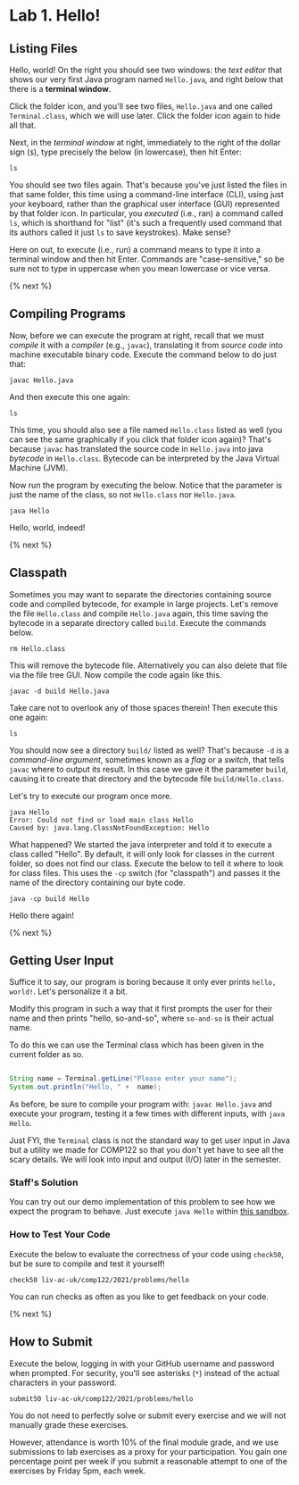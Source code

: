# Lab 1. Hello!

## Listing Files

Hello, world! On the right you should see two windows: the *text editor* that shows our very first Java program named `Hello.java`, and right below that there is a **terminal window**.

Click the folder icon, and you'll see two files, `Hello.java` and one called `Terminal.class`, which we will use later. Click the folder icon again to hide all that.


Next, in the *terminal window* at right, immediately to the right of the dollar sign (`$`), type precisely the below (in lowercase), then hit Enter:

```
ls
```

You should see two files again. That's because you've just listed the files in that same folder, this time using a command-line interface (CLI), using just your keyboard, rather than the graphical user interface (GUI) represented by that folder icon. In particular, you *executed* (i.e., ran) a command called `ls`, which is shorthand for "list" (it's such a frequently used command that its authors called it just `ls` to save keystrokes). Make sense?

Here on out, to execute (i.e., run) a command means to type it into a terminal window and then hit Enter. Commands are "case-sensitive," so be sure not to type in uppercase when you mean lowercase or vice versa.

{% next %}

## Compiling Programs

Now, before we can execute the program at right, recall that we must *compile* it with a *compiler* (e.g., `javac`), translating it from *source code* into machine executable binary code.
Execute the command below to do just that:

```
javac Hello.java
```

And then execute this one again:

```
ls
```

This time, you should also see a file named `Hello.class` listed as well (you can see the same graphically if you click that folder icon again)? That's because `javac` has translated the source code in `Hello.java` into java *bytecode* in `Hello.class`.
Bytecode can be interpreted by the Java Virtual Machine (JVM).

Now run the program by executing the below. Notice that the parameter is just the name of the class, so not `Hello.class` nor `Hello.java`.

```
java Hello
```

Hello, world, indeed!

{% next %}


## Classpath

Sometimes you may want to separate the directories containing source code and compiled bytecode, for example in large projects.
Let's remove the file `Hello.class` and compile `Hello.java` again, this time saving the bytecode in a separate directory called `build`.
Execute the commands below.

```
rm Hello.class
```

This will remove the bytecode file. Alternatively you can also delete that file via the file tree GUI.
Now compile the code again like this.


```
javac -d build Hello.java
```

Take care not to overlook any of those spaces therein! Then execute this one again:

```
ls
```

You should now see a directory `build/` listed as well? That's because `-d` is a *command-line argument*, sometimes known as a *flag* or a *switch*, that tells `javac` where to output its result. In this case we gave it the parameter `build`, causing it to create that directory and the bytecode file `build/Hello.class`.

Let's try to execute our program once more.

```
java Hello
Error: Could not find or load main class Hello
Caused by: java.lang.ClassNotFoundException: Hello
```

What happened? We started the java interpreter and told it to execute a class called "Hello".
By default, it will only look for classes in the current folder, so does not find our class.
Execute the below to tell it where to look for class files.
This uses the `-cp` switch (for "classpath") and passes it the name of the directory containing our byte code.

```
java -cp build Hello
```

Hello there again!

{% next %}


## Getting User Input

Suffice it to say, our program is boring because it only ever prints `hello, world!`. Let's personalize it a bit.

Modify this program in such a way that it first prompts the user for their name and then prints "hello, so-and-so", where `so-and-so` is their actual name.

To do this we can use the Terminal class which has been given in the current folder as so.

```java

String name = Terminal.getLine("Please enter your name");
System.out.println("Hello, " +  name);
```

As before, be sure to compile your program with:
`javac Hello.java`
and execute your program, testing it a few times with different inputs, with `java Hello`.

Just FYI, the `Terminal` class is not the standard way to get user input in Java but a utility we made for COMP122 so that you don't yet have to see all the scary details.
We will look into input and output (I/O) later in the semester.

### Staff's Solution

You can try out our demo implementation of this problem to see how we expect the program to behave.
Just execute `java Hello` within
[this sandbox](https://bit.ly/3jYk0RQ).

### How to Test Your Code

Execute the below to evaluate the correctness of your code using `check50`, but be sure to compile and test it yourself!

```
check50 liv-ac-uk/comp122/2021/problems/hello
```

You can run checks as often as you like to get feedback on your code.

{% next %}

## How to Submit

Execute the below, logging in with your GitHub username and password when prompted. For security, you'll see asterisks (`*`) instead of the actual characters in your password.

```
submit50 liv-ac-uk/comp122/2021/problems/hello
```

You do not need to perfectly solve or submit every exercise and we will not manually grade these exercises.

However, attendance is worth 10% of the final module grade,
and we use submissions to lab exercises as a proxy for your participation.
You gain one percentage point per week if you submit a reasonable attempt to one of the exercises by Friday 5pm, each week. 


